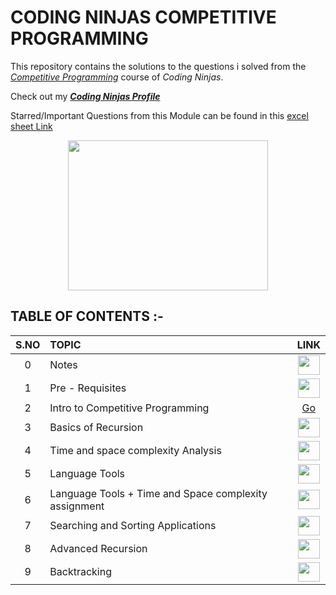 # CODING NINJAS COMPETITIVE PROGRAMMING
This repository contains the solutions to the questions i solved from the [_Competitive Programming_](https://www.codingninjas.com/courses/online-competitive-programming-course) course of _Coding Ninjas_.


Check out my [___Coding Ninjas Profile___](https://profile.codingninjas.com/732ab52d-7583-4d10-93e9-a40a49f3e17d?_ga=2.65372653.272200348.1599381881-1893065035.1585576439)

Starred/Important Questions from this Module can be found in this [excel sheet Link](https://docs.google.com/spreadsheets/d/1kTB4zQ8LSf11ghMC15bR35jTq7GNo0bTUI-SeTaM0G0/edit?usp=sharing)
 
 <p align="center">
  <img width="320" height="240" src="https://media.giphy.com/media/dg4FyS0sWrdv2/giphy.gif">
</p>


## TABLE OF CONTENTS :-
 
 | __S.NO__  | __TOPIC__ | __LINK__ | 
 | :--: | :-- | :--: | 
 | 0 | Notes | [<img width="35" height="31" src="https://img.icons8.com/doodle/48/000000/console--v2.png"/>](https://github.com/maverickInPyjamas/Coding-Ninjas-Competitive-Programming/tree/main/Notes) | 
 | 1 | Pre - Requisites | [<img width="35" height="31" src="https://img.icons8.com/doodle/48/000000/console--v2.png"/>](https://github.com/maverickInPyjamas/Coding-Ninjas-Competitive-Programming/tree/main/1.%20Pre%20-%20requisites) | 
 | 2 | Intro to Competitive Programming | [Go](https://github.com/maverickInPyjamas/Coding-Ninjas-Competitive-Programming/tree/main/2.%20Intro%20To%20Competitive%20Programming) | 
 | 3 | Basics of Recursion | [<img width="35" height="31" src="https://img.icons8.com/doodle/48/000000/console--v2.png"/>](https://github.com/maverickInPyjamas/Coding-Ninjas-Competitive-Programming/tree/main/3.%20Basics%20of%20Recursion) | 
 | 4 | Time and space complexity Analysis | [<img width="35" height="31" src="https://img.icons8.com/doodle/48/000000/console--v2.png"/>](https://github.com/maverickInPyjamas/Coding-Ninjas-Competitive-Programming/tree/main/4.%20Time%20and%20Space%20Complexity%20Analysis) | 
 | 5 | Language Tools | [<img width="35" height="31" src="https://img.icons8.com/doodle/48/000000/console--v2.png"/>](https://github.com/maverickInPyjamas/Coding-Ninjas-Competitive-Programming/tree/main/5.%20Language%20Tools) | 
 | 6 | Language Tools + Time and Space complexity assignment | [<img width="35" height="31" src="https://img.icons8.com/doodle/48/000000/console--v2.png"/>](https://github.com/maverickInPyjamas/Coding-Ninjas-Competitive-Programming/tree/main/6.%20Language%20Tools%20%2B%20Time%20and%20Space%20Complexity%20Analysis) | 
 | 7 | Searching and Sorting Applications | [<img width="35" height="31" src="https://img.icons8.com/doodle/48/000000/console--v2.png"/>](https://github.com/maverickInPyjamas/Coding-Ninjas-Competitive-Programming/tree/main/7.%20Searching%20and%20Sorting%20Applications) | 
 | 8 | Advanced Recursion | [<img width="35" height="31" src="https://img.icons8.com/doodle/48/000000/console--v2.png"/>]( https://github.com/maverickInPyjamas/Coding-Ninjas-Competitive-Programming/tree/main/8.%20Advanced%20Recursion) | 
 | 9 | Backtracking | [<img width="35" height="31" src="https://img.icons8.com/doodle/48/000000/console--v2.png"/>](https://github.com/maverickInPyjamas/Coding-Ninjas-Competitive-Programming/tree/main/9.%20Backtracking) | 
 
 
 
 

 


 
